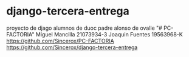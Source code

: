 # django-tercera-entrega
proyecto  de djago alumnos de duoc padre alonso de ovalle 
"# PC-FACTORIA" 
Miguel Mancilla 21073934-3
Joaquin Fuentes 19563968-K
[https://github.com/Sincerox/PC-FACTORIA ](https://github.com/Sincerox/django-tercera-entrega)https://github.com/Sincerox/django-tercera-entrega
